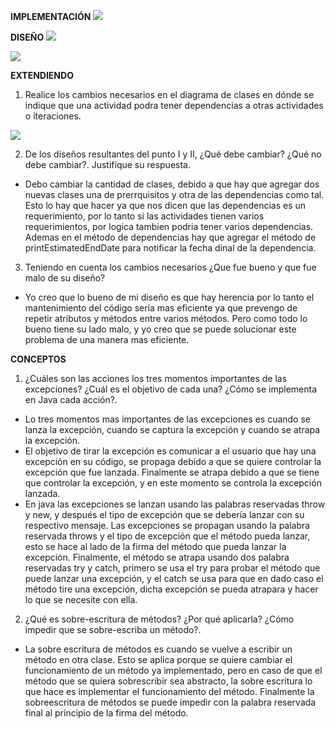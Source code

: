 **IMPLEMENTACIÓN**
<img src="https://i.imgur.com/J7wGrl9.png">

**DISEÑO**
<img src="https://i.imgur.com/nR9zoRB.png">

<img src="https://i.imgur.com/Ol7uYSk.png">

**EXTENDIENDO**
1. Realice los cambios necesarios en el diagrama de clases en dónde se indique que una actividad podra tener dependencias a otras actividades o iteraciones.

<img src="https://i.imgur.com/U628W3R.png">

2. De los diseños resultantes del punto I y II, ¿Qué debe cambiar? ¿Qué no debe cambiar?. Justifique su respuesta.
- Debo cambiar la cantidad de clases, debido a que hay que agregar dos nuevas clases una de prerrquisitos y otra de las dependencias como tal. Esto lo hay que hacer ya que nos dicen que las dependencias es un requerimiento, por lo tanto si las actividades tienen varios requerimientos, por logica tambien podria tener varios dependencias. Ademas en el método de dependencias hay que agregar el método de printEstimatedEndDate para notificar la fecha dinal de la dependencia.

3. Teniendo en cuenta los cambios necesarios ¿Que fue bueno y que fue malo de su diseño?
- Yo creo que lo bueno de mi diseño es que hay herencia por lo tanto el mantenimiento del código sería mas eficiente ya que prevengo de repetir atributos y métodos entre varios métodos. Pero como todo lo bueno tiene su lado malo, y yo creo que se puede solucionar este problema de una manera mas eficiente.

**CONCEPTOS**
1.	¿Cuáles son las acciones los tres momentos importantes de las excepciones? ¿Cuál es el objetivo de cada una? ¿Cómo se implementa en Java cada acción?.
-	Lo tres momentos mas importantes de las excepciones es cuando se lanza la excepción, cuando se captura la excepción y cuando se atrapa la excepción.
-	El objetivo de tirar la excepción es comunicar a el usuario que hay una excepción en su código, se propaga debido a que se quiere controlar la excepción que fue lanzada.  Finalmente se atrapa debido a que se tiene que controlar la excepción, y en este momento se controla la excepción lanzada.
-	En java las excepciones se lanzan usando las palabras reservadas throw y new, y después el tipo de excepción que se debería lanzar con su respectivo mensaje. Las excepciones se propagan usando la palabra reservada throws y el tipo de excepción que el método pueda lanzar, esto se hace al lado de la firma del método que pueda lanzar la excepción. Finalmente, el método se atrapa usando dos palabra reservadas try y catch, primero se usa el try para probar el método que puede lanzar una excepción, y el catch se usa para que en dado caso el método tire una excepción, dicha excepción se pueda atrapara y hacer lo que se necesite con ella.

2. ¿Qué es sobre-escritura de métodos? ¿Por qué aplicarla? ¿Cómo impedir que se sobre-escriba un método?.
-	La sobre escritura de métodos es cuando se vuelve a escribir un método en otra clase. Esto se aplica porque se quiere cambiar el funcionamiento de un método ya implementado, pero en caso de que el método que se quiera sobrescribir sea abstracto, la sobre escritura lo que hace es implementar el funcionamiento del método. Finalmente la sobreescritura de métodos se puede impedir con la palabra reservada final al principio de la firma del método.
